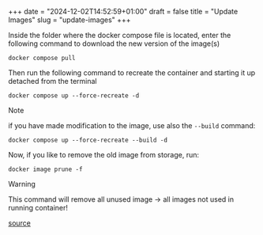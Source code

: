 +++
date = "2024-12-02T14:52:59+01:00"
draft = false
title = "Update Images"
slug = "update-images"
+++


Inside the folder where the docker compose file is located, enter the following command to download the new version of the image(s)

```terminal
docker compose pull
```

Then run the following command to recreate the container and starting it up detached from the terminal

```terminal
docker compose up --force-recreate -d
```

> [!Note]
> if you have made modification to the image, use also the `--build` command:

```terminal
docker compose up --force-recreate --build -d
```

Now, if you like to remove the old image from storage, run:

```terminal
docker image prune -f
```

> [!Warning]
> This command will remove all unused image -> all images not used in running container!

[source](https://stackoverflow.com/a/49316987/14604627)
